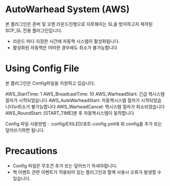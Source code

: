 # AutoWarhead System (AWS)
본 플러그인은 존버 및 오랜 라운드진행으로 지루해지는 SL을 방지하고자 제작된 SCP_SL 전용 플러그인입니다.

 - 라운드 마다 지정한 시간에 자동핵 시스템이 활성화됩니다.
 - 활성화된 자동핵은 어떠한 경우에도 취소가 불가능합니다

# Using Config File
본 플러그인은 Config파일을 지원하고 있습니다.

AWS_StartTime: 1
AWS_BroadcastTime: 10
AWS_WarheadStart: 긴급 핵시스템 절차가 시작되었습니다
AWS_AutoWarheadStart: 자동핵시스템 절차가 시작되었습니다\n취소가 불가능합니다
AWS_WarheadCancel: 핵시스템 절차가 취소되었습니다
AWS_RoundStart: [START_TIME]분 후 자동핵시스템이 동작합니다


Config 파일 사용방법 : .config/EXILED/포트-config.yml에 위 config를 추가 또는 덮어쓰기하면 됩니다.

# Precautions

 - Config 파일은 무조건 추가 또는 덮어쓰기 하셔야됩니다.
 - 핵 이벤트 관련 이벤트가 적용되어 있는 플러그인과 함께 사용시 오류가 발생할 수 있습니다.
